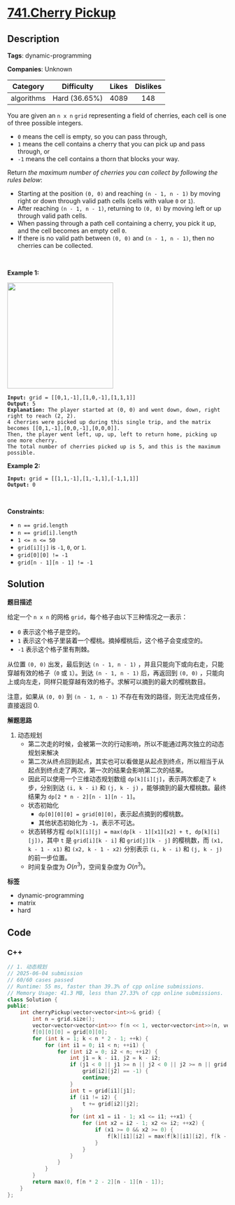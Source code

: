 # [741.Cherry Pickup](https://leetcode.com/problems/cherry-pickup/description/)

## Description

**Tags**: dynamic-programming

**Companies**: Unknown

|  Category  |  Difficulty   | Likes | Dislikes |
| :--------: | :-----------: | :---: | :------: |
| algorithms | Hard (36.65%) | 4089  |   148    |

<p>You are given an <code>n x n</code> <code>grid</code> representing a field of cherries, each cell is one of three possible integers.</p>
<ul>
  <li><code>0</code> means the cell is empty, so you can pass through,</li>
  <li><code>1</code> means the cell contains a cherry that you can pick up and pass through, or</li>
  <li><code>-1</code> means the cell contains a thorn that blocks your way.</li>
</ul>
<p>Return <em>the maximum number of cherries you can collect by following the rules below</em>:</p>
<ul>
  <li>Starting at the position <code>(0, 0)</code> and reaching <code>(n - 1, n - 1)</code> by moving right or down through valid path cells (cells with value <code>0</code> or <code>1</code>).</li>
  <li>After reaching <code>(n - 1, n - 1)</code>, returning to <code>(0, 0)</code> by moving left or up through valid path cells.</li>
  <li>When passing through a path cell containing a cherry, you pick it up, and the cell becomes an empty cell <code>0</code>.</li>
  <li>If there is no valid path between <code>(0, 0)</code> and <code>(n - 1, n - 1)</code>, then no cherries can be collected.</li>
</ul>
<p>&nbsp;</p>
<p><strong class="example">Example 1:</strong></p>
<img alt="" src="https://assets.leetcode.com/uploads/2020/12/14/grid.jpg" style="width: 242px; height: 242px;" />
<pre><code><strong>Input:</strong> grid = [[0,1,-1],[1,0,-1],[1,1,1]]
<strong>Output:</strong> 5
<strong>Explanation:</strong> The player started at (0, 0) and went down, down, right right to reach (2, 2).
4 cherries were picked up during this single trip, and the matrix becomes [[0,1,-1],[0,0,-1],[0,0,0]].
Then, the player went left, up, up, left to return home, picking up one more cherry.
The total number of cherries picked up is 5, and this is the maximum possible.</code></pre>
<p><strong class="example">Example 2:</strong></p>
<pre><code><strong>Input:</strong> grid = [[1,1,-1],[1,-1,1],[-1,1,1]]
<strong>Output:</strong> 0</code></pre>
<p>&nbsp;</p>
<p><strong>Constraints:</strong></p>
<ul>
  <li><code>n == grid.length</code></li>
  <li><code>n == grid[i].length</code></li>
  <li><code>1 &lt;= n &lt;= 50</code></li>
  <li><code>grid[i][j]</code> is <code>-1</code>, <code>0</code>, or <code>1</code>.</li>
  <li><code>grid[0][0] != -1</code></li>
  <li><code>grid[n - 1][n - 1] != -1</code></li>
</ul>

## Solution

**题目描述**

给定一个 `n x n` 的网格 `grid`，每个格子由以下三种情况之一表示：

- `0` 表示这个格子是空的。
- `1` 表示这个格子里装着一个樱桃。摘掉樱桃后，这个格子会变成空的。
- `-1` 表示这个格子里有荆棘。

从位置 `(0, 0)` 出发，最后到达 `(n - 1, n - 1)` ，并且只能向下或向右走，只能穿越有效的格子（`0` 或 `1`）。到达 `(n - 1, n - 1)` 后，再返回到 `(0, 0)` ，只能向上或向左走，同样只能穿越有效的格子。求解可以摘到的最大的樱桃数目。

注意，如果从 `(0, 0)` 到 `(n - 1, n - 1)` 不存在有效的路径，则无法完成任务，直接返回 0.

**解题思路**

1. 动态规划
   - 第二次走的时候，会被第一次的行动影响，所以不能通过两次独立的动态规划来解决
   - 第二次从终点回到起点，其实也可以看做是从起点到终点，所以相当于从起点到终点走了两次，第一次的结果会影响第二次的结果。
   - 因此可以使用一个三维动态规划数组 `dp[k][i][j]`，表示两次都走了 `k` 步，分别到达 `(i, k - i)` 和 `(j, k - j)` ，能够摘到的最大樱桃数。最终结果为 `dp[2 * n - 2][n - 1][n - 1]`。
   - 状态初始化
     - `dp[0][0][0] = grid[0][0]`，表示起点摘到的樱桃数。
     - 其他状态初始化为 `-1`，表示不可达。
   - 状态转移方程 `dp[k][i][j] = max(dp[k - 1][x1][x2] + t, dp[k][i][j])`，其中 `t` 是 `grid[i][k - i]` 和 `grid[j][k - j]` 的樱桃数，而 `(x1, k - 1 - x1)` 和 `(x2, k - 1 - x2)` 分别表示 `(i, k - i)` 和 `(j, k - j)` 的前一步位置。
   - 时间复杂度为 $O(n^3)$，空间复杂度为 $O(n^3)$。

**标签**

- dynamic-programming
- matrix
- hard

<!-- code start -->
## Code

### C++

```cpp
// 1. 动态规划
// 2025-06-04 submission
// 60/60 cases passed
// Runtime: 55 ms, faster than 39.3% of cpp online submissions.
// Memory Usage: 41.3 MB, less than 27.33% of cpp online submissions.
class Solution {
public:
    int cherryPickup(vector<vector<int>>& grid) {
        int n = grid.size();
        vector<vector<vector<int>>> f(n << 1, vector<vector<int>>(n, vector<int>(n, -1e9)));
        f[0][0][0] = grid[0][0];
        for (int k = 1; k < n * 2 - 1; ++k) {
            for (int i1 = 0; i1 < n; ++i1) {
                for (int i2 = 0; i2 < n; ++i2) {
                    int j1 = k - i1, j2 = k - i2;
                    if (j1 < 0 || j1 >= n || j2 < 0 || j2 >= n || grid[i1][j1] == -1 ||
                        grid[i2][j2] == -1) {
                        continue;
                    }
                    int t = grid[i1][j1];
                    if (i1 != i2) {
                        t += grid[i2][j2];
                    }
                    for (int x1 = i1 - 1; x1 <= i1; ++x1) {
                        for (int x2 = i2 - 1; x2 <= i2; ++x2) {
                            if (x1 >= 0 && x2 >= 0) {
                                f[k][i1][i2] = max(f[k][i1][i2], f[k - 1][x1][x2] + t);
                            }
                        }
                    }
                }
            }
        }
        return max(0, f[n * 2 - 2][n - 1][n - 1]);
    }
};
```

<!-- code end -->

